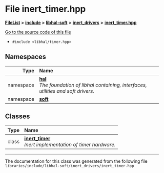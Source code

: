 

# File inert\_timer.hpp



[**FileList**](files.md) **>** [**include**](dir_cba0faac6e93618a6e2539705915bd70.md) **>** [**libhal-soft**](dir_d4bad6877cf31bc2d39b696d7a305013.md) **>** [**inert\_drivers**](dir_140c0a66abe76384f84bfc7661372b14.md) **>** [**inert\_timer.hpp**](inert__timer_8hpp.md)

[Go to the source code of this file](inert__timer_8hpp_source.md)



* `#include <libhal/timer.hpp>`













## Namespaces

| Type | Name |
| ---: | :--- |
| namespace | [**hal**](namespacehal.md) <br>_The foundation of libhal containing, interfaces, utilities and soft drivers._  |
| namespace | [**soft**](namespacehal_1_1soft.md) <br> |


## Classes

| Type | Name |
| ---: | :--- |
| class | [**inert\_timer**](classhal_1_1soft_1_1inert__timer.md) <br>_Inert implementation of timer hardware._  |



















































------------------------------
The documentation for this class was generated from the following file `libraries/include/libhal-soft/inert_drivers/inert_timer.hpp`


